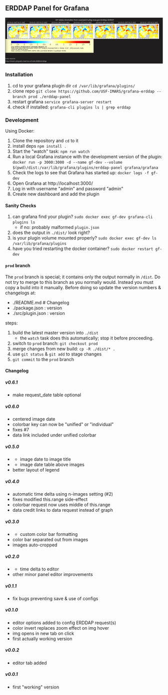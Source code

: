 ## ERDDAP Panel for Grafana

![screenshot](https://raw.githubusercontent.com/USF-IMARS/grafana-erddap/master/src/img/screenshot-1.png)

### Installation
1. cd to your grafana plugin dir `cd /var/lib/grafana/plugins/`
1. clone repo `git clone https://github.com/USF-IMARS/grafana-erddap --branch prod ./erddap-panel`
1. restart grafana `service grafana-server restart`
1. check if installed: `grafana-cli plugins ls | grep erddap`
### Development

Using Docker:

1. Clone the repository and `cd` to it
1. install deps `npm install .`
1. Start the "watch" task: `npm run watch`
1. Run a local Grafana instance with the development version of the plugin: `docker run -p 3000:3000 -d --name gf-dev --volume $(pwd)/dist:/var/lib/grafana/plugins/erddap-panel grafana/grafana`
1. Check the logs to see that Grafana has started up: `docker logs -f gf-dev`
1. Open Grafana at http://localhost:3000/
1. Log in with username "admin" and password "admin"
1. Create new dashboard and add the plugin

#### Sanity Checks
1. can grafana find your plugin? `sudo docker exec gf-dev grafana-cli plugins ls`
    * if no: probably malformed `plugin.json`
1. does the output in `./dist/` look right?
1. is your plugin volume mounted properly? `sudo docker exec gf-dev ls /var/lib/grafana/plugins`
1. have you tried restarting the docker container? `sudo docker restart gf-dev`

#### `prod` branch
The `prod` branch is special; it contains only the output normally in `/dist`.
Do not try to merge to this branch as you normally would.
Instead you must copy a build into it manually.
Before doing so update the version numbers & changelogs at:
* ./README.md # Changelog
* ./package.json : version
* ./src/plugin.json : version

steps:
1. build the latest master version into `./dist`
    * the `watch` task does this automatically; stop it before proceeding.
1. switch to `prod` branch: `git checkout prod`
1. merge changes from new build: `cp -R ./dist/* .`
1. use `git status` & `git add` to stage changes
1. `git commit` to the `prod` branch

#### Changelog
##### v0.6.1
- make request_date table optional

##### v0.6.0
- centered image date
- colorbar key can now be "unified" or "individual"
- fixes #7
- data link included under unified colorbar

##### v0.5.0
- + image date to image title
- + image date table above images
- better layout of legend

##### v0.4.0
- automatic time delta using n-images setting (#2)
- fixes modified this.range side-effect
- colorbar request now uses middle of this.range
- data credit links to data request instead of graph

##### v0.3.0
- + custom color bar formatting
- color bar separated out from images
- images auto-cropped

##### v0.2.0
- + time delta to editor
- other minor panel editor improvements

##### v0.1.1
- fix bugs preventing save & use of configs

##### v0.1.0
- editor options added to config ERDDAP request(s)
- color invert replaces zoom effect on img hover
- img opens in new tab on click
- first actually working version

##### v0.0.2
- editor tab added

##### v0.0.1
- first "working" version
